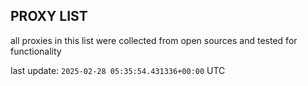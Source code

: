 ## PROXY LIST

all proxies in this list were collected from open sources and tested for functionality

last update: `2025-02-28 05:35:54.431336+00:00` UTC